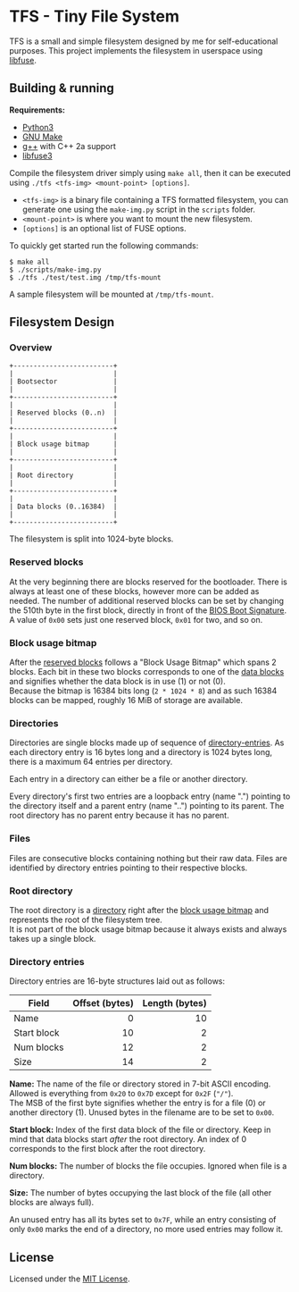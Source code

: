 # TFS - Tiny File System

TFS is a small and simple filesystem designed by me for self-educational
purposes. This project implements the filesystem in userspace
using [libfuse](https://github.com/libfuse/libfuse).

## Building & running

**Requirements:**
 - [Python3](https://www.python.org/download/releases/3.0/)
 - [GNU Make](https://www.gnu.org/software/make/)
 - [g++](https://gcc.gnu.org/) with C++ 2a support
 - [libfuse3](https://github.com/libfuse/libfuse)

Compile the filesystem driver simply using `make all`, then
it can be executed using `./tfs <tfs-img> <mount-point> [options]`.

- `<tfs-img>` is a binary file containing a TFS formatted filesystem, you 
can generate one using the `make-img.py` script in the `scripts` folder.
- `<mount-point>` is where you want to mount the new filesystem.
- `[options]` is an optional list of FUSE options. 

To quickly get started run the following commands:
```
$ make all
$ ./scripts/make-img.py
$ ./tfs ./test/test.img /tmp/tfs-mount
```

A sample filesystem will be mounted at `/tmp/tfs-mount`. 

## Filesystem Design

### Overview

```
+-------------------------+ 
|                         |
| Bootsector              |
|                         |
+-------------------------+
|                         |
| Reserved blocks (0..n)  |
|                         |
+-------------------------+
|                         |
| Block usage bitmap      |
|                         |
+-------------------------+
|                         |
| Root directory          |
|                         |
+-------------------------+
|                         |
| Data blocks (0..16384)  |
|                         |
+-------------------------+
```

The filesystem is split into 1024-byte blocks.

### Reserved blocks

At the very beginning there are blocks reserved for the bootloader.
There is always at least one of these blocks, however more can be added as
needed. The number of additional reserved blocks can be set by changing the 510th byte in the first block, directly in front of the
[BIOS Boot Signature](https://en.wikipedia.org/wiki/Master_boot_record#SIG).
A value of `0x00` sets just one reserved block, `0x01` for two, and so on.

### Block usage bitmap

After the [reserved blocks](#reserved-blocks) follows a "Block Usage Bitmap"
which spans 2 blocks. Each bit in these two blocks corresponds to one of the
[data blocks](#data-blocks) and signifies whether the data block is in use (1)
or not (0).  
Because the bitmap is 16384 bits long (`2 * 1024 * 8`) and as such 16384 blocks
can be mapped, roughly 16 MiB of storage are available.

### Directories

Directories are single blocks made up of sequence of
[directory-entries](#directory-entries).
As each directory entry is 16 bytes long and a directory is 1024 bytes long,
there is a maximum 64 entries per directory.

Each entry in a directory can either be a file or another directory.

Every directory's first two entries are a loopback entry (name ".") pointing
to the directory itself and a parent entry (name "..") pointing to its parent.
The root directory has no parent entry because it has no parent.

### Files

Files are consecutive blocks containing nothing but their raw data.
Files are identified by directory entries pointing to their respective
blocks.

### Root directory

The root directory is a [directory](#directories) right after the
[block usage bitmap](#block-usage-bitmap) and represents the root of the
filesystem tree.  
It is not part of the block usage bitmap because it always exists and always
takes up a single block.

### Directory entries

Directory entries are 16-byte structures laid out as follows:

| Field       | Offset (bytes) | Length (bytes) |
|-------------|---------------:|---------------:|
| Name        |              0 |             10 |
| Start block |             10 |              2 |
| Num blocks  |             12 |              2 |
| Size        |             14 |              2 |

**Name:**
The name of the file or directory stored in 7-bit ASCII encoding.
Allowed is everything from `0x20` to `0x7D` except for `0x2F` (`"/"`).  
The MSB of the first byte signifies whether the entry is for a file (0)
or another directory (1).
Unused bytes in the filename are to be set to `0x00`.

**Start block:**
Index of the first data block of the file or directory. Keep in mind that
data blocks start *after* the root directory. An index of 0 corresponds to the
first block after the root directory.

**Num blocks:**
The number of blocks the file occupies. Ignored when file is a directory.

**Size:**
The number of bytes occupying the last block of the file (all other blocks
are always full).

An unused entry has all its bytes set to `0x7F`, while an entry consisting of
only `0x00` marks the end of a directory, no more used entries may follow it. 

## License

Licensed under the [MIT License](./LICENSE).
